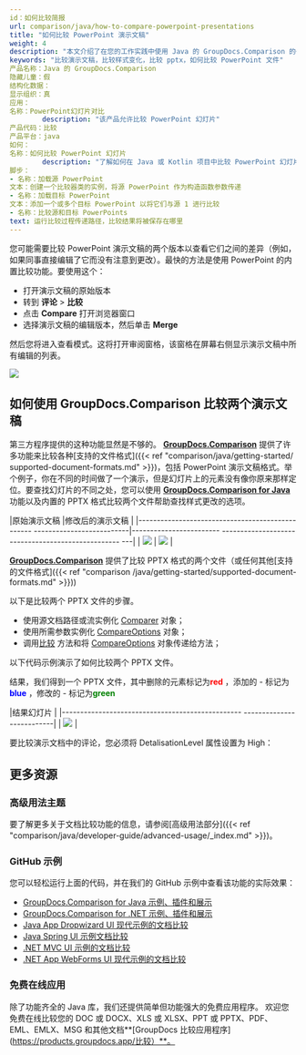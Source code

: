 ```yaml
---
id：如何比较简报
url: comparison/java/how-to-compare-powerpoint-presentations
title: "如何比较 PowerPoint 演示文稿"
weight: 4
description: "本文介绍了在您的工作实践中使用 Java 的 GroupDocs.Comparison 的一个可能示例，以及在 PowerPoint 演示文稿中查找样式差异的软件产品的可能性"
keywords: "比较演示文稿，比较样式变化，比较 pptx，如何比较 PowerPoint 文件"
产品名称：Java 的 GroupDocs.Comparison
隐藏儿童：假
结构化数据：
显示组织：真
应用：
名称：PowerPoint幻灯片对比
        description: "该产品允许比较 PowerPoint 幻灯片"
产品代码：比较
产品平台：java
如何：
名称：如何比较 PowerPoint 幻灯片
        description: "了解如何在 Java 或 Kotlin 项目中比较 PowerPoint 幻灯片"
脚步：
- 名称：加载源 PowerPoint
文本：创建一个比较器类的实例，将源 PowerPoint 作为构造函数参数传递
- 名称：加载目标 PowerPoint
文本：添加一个或多个目标 PowerPoint 以将它们与源 1 进行比较
- 名称：比较源和目标 PowerPoints
text: 运行比较过程传递路径，比较结果将被保存在哪里
---
```

您可能需要比较 PowerPoint 演示文稿的两个版本以查看它们之间的差异（例如，如果同事直接编辑了它而没有注意到更改）。最快的方法是使用 PowerPoint 的内置比较功能。要使用这个：

* 打开演示文稿的原始版本
* 转到 **评论** > **比较**
* 点击 **Compare** 打开浏览器窗口
* 选择演示文稿的编辑版本，然后单击 **Merge**

然后您将进入查看模式。这将打开审阅窗格，该窗格在屏幕右侧显示演示文稿中所有编辑的列表。

![](comparison/java/images/how-to-compare-powerpoint-presentations.png)

## 如何使用 GroupDocs.Comparison 比较两个演示文稿

第三方程序提供的这种功能显然是不够的。 **[GroupDocs.Comparison](https://products.groupdocs.com/comparison)** 提供了许多功能来比较各种[支持的文件格式]({{< ref "comparison/java/getting-started/ supported-document-formats.md" >}})，包括 PowerPoint 演示文稿格式。举个例子，你在不同的时间做了一个演示，但是幻灯片上的元素没有像你原来那样定位。要查找幻灯片的不同之处，您可以使用 **[GroupDocs.Comparison for Java](https://products.groupdocs.com/comparison/java)** 功能以及内置的 PPTX 格式比较两个文件帮助查找样式更改的选项。

|原始演示文稿 |修改后的演示文稿 |
|------------------------------------------------- --------------------------|------------------------ -------------------------------------------------- ---|
| ![](比较/java/images/how-to-compare-powerpoint-presentations_1.png) | ![](比较/java/images/how-to-compare-powerpoint-presentations_2.png) |

[**GroupDocs.Comparison**](https://products.groupdocs.com/comparison/java) 提供了比较 PPTX 格式的两个文件（或任何其他[支持的文件格式]({{< ref "comparison /java/getting-started/supported-document-formats.md" >}}))

以下是比较两个 PPTX 文件的步骤。

* 使用源文档路径或流实例化 [Comparer](https://apireference.groupdocs.com/comparison/java/com.groupdocs.comparison/Comparer) 对象；
* 使用所需参数实例化 [CompareOptions](https://apireference.groupdocs.com/comparison/java/com.groupdocs.comparison.options/CompareOptions) 对象；
* 调用[比较](https://apireference.groupdocs.com/comparison/java/com.groupdocs.comparison/Comparer#compare(java.lang.String,%20com.groupdocs.comparison.options.CompareOptions)) 方法和将 [CompareOptions](https://apireference.groupdocs.com/comparison/java/com.groupdocs.comparison.options/CompareOptions) 对象传递给方法；

以下代码示例演示了如何比较两个 PPTX 文件。

<script src="https://gist.github.com/groupdocs-comparison-gists/b4e2d61b246bba68f353feeff2cce6bd.js"></script>

结果，我们得到一个 PPTX 文件，其中删除的元素标记为<font color="red">**red**</font> ，添加的 - 标记为<font color="blue">**blue**</font> ，修改的 - 标记为<font color="green">**green**</font>

|结果幻灯片 |
|------------------------------------------------- --------------------------|
| ![](比较/java/images/how-to-compare-powerpoint-presentations_3.png) |

要比较演示文档中的评论，您必须将 DetalisationLevel 属性设置为 High：

<script src="https://gist.github.com/groupdocs-comparison-gists/847f4abe4420c4f476f6432ae3b67db1.js"></script>

## 更多资源
### 高级用法主题
要了解更多关于文档比较功能的信息，请参阅[高级用法部分]({{< ref "comparison/java/developer-guide/advanced-usage/_index.md" >}})。

### GitHub 示例
您可以轻松运行上面的代码，并在我们的 GitHub 示例中查看该功能的实际效果：

* [GroupDocs.Comparison for Java 示例、插件和展示](https://github.com/groupdocs-comparison/GroupDocs.Comparison-for-Java)
* [GroupDocs.Comparison for .NET 示例、插件和展示](https://github.com/groupdocs-comparison/GroupDocs.Comparison-for-.NET)
* [Java App Dropwizard UI 现代示例的文档比较](https://github.com/groupdocs-comparison/GroupDocs.Comparison-for-Java-Dropwizard)
* [Java Spring UI 示例文档比较](https://github.com/groupdocs-comparison/GroupDocs.Comparison-for-Java-Spring)
* [.NET MVC UI 示例的文档比较](https://github.com/groupdocs-comparison/GroupDocs.Comparison-for-.NET-MVC)
* [.NET App WebForms UI 现代示例的文档比较](https://github.com/groupdocs-comparison/GroupDocs.Comparison-for-.NET-WebForms)


### 免费在线应用
除了功能齐全的 Java 库，我们还提供简单但功能强大的免费应用程序。
欢迎您免费在线比较您的 DOC 或 DOCX、XLS 或 XLSX、PPT 或 PPTX、PDF、EML、EMLX、MSG 和其他文档**[GroupDocs 比较应用程序](https://products.groupdocs.app/比较）**。

